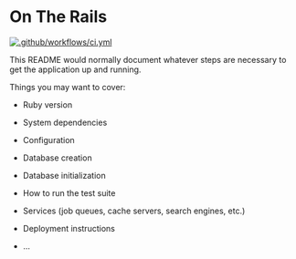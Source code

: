 # On The Rails

[![.github/workflows/ci.yml](https://github.com/mc962/on_the_rails/actions/workflows/ci.yml/badge.svg)](https://github.com/mc962/on_the_rails/actions/workflows/ci.yml)

This README would normally document whatever steps are necessary to get the
application up and running.

Things you may want to cover:

* Ruby version

* System dependencies

* Configuration

* Database creation

* Database initialization

* How to run the test suite

* Services (job queues, cache servers, search engines, etc.)

* Deployment instructions

* ...
